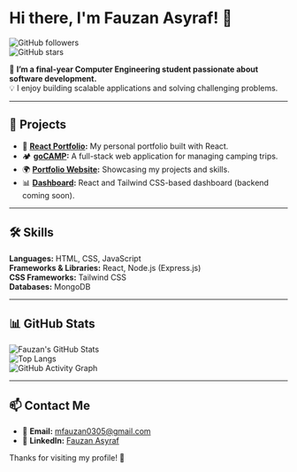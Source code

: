 # Hi there, I'm Fauzan Asyraf! 👋  

![GitHub followers](https://img.shields.io/github/followers/brainsCollide?style=social)  
![GitHub stars](https://img.shields.io/github/stars/brainsCollide?style=social)  

🔭 **I’m a final-year Computer Engineering student passionate about software development.**  
💡 I enjoy building scalable applications and solving challenging problems.  

---

## 🚀 Projects  
- 🎨 **[React Portfolio](https://github.com/brainsCollide/React-Porto):** My personal portfolio built with React.  
- 🏕️ **[goCAMP](https://github.com/brainsCollide/goCAMP):** A full-stack web application for managing camping trips.  
- 🌍 **[Portfolio Website](https://devsoz.netlify.app/):** Showcasing my projects and skills.  
- 📊 **[Dashboard](https://github.com/brainsCollide/Dashboard):** React and Tailwind CSS-based dashboard (backend coming soon).  

---

## 🛠️ Skills  
**Languages:** HTML, CSS, JavaScript  
**Frameworks & Libraries:** React, Node.js (Express.js)  
**CSS Frameworks:** Tailwind CSS  
**Databases:** MongoDB  

---

## 📊 GitHub Stats  
![Fauzan's GitHub Stats](https://github-readme-stats.vercel.app/api?username=brainsCollide&show_icons=true&theme=radical)  
![Top Langs](https://github-readme-stats.vercel.app/api/top-langs/?username=brainsCollide&layout=compact&theme=radical)  
![GitHub Activity Graph](https://github-readme-activity-graph.vercel.app/graph?username=brainsCollide&theme=github)  

---

## 📫 Contact Me  
- 📧 **Email:** [mfauzan0305@gmail.com](mailto:mfauzan0305@gmail.com)  
- 💼 **LinkedIn:** [Fauzan Asyraf](https://www.linkedin.com/in/fauzan-asyraf)  

Thanks for visiting my profile! 🚀  
